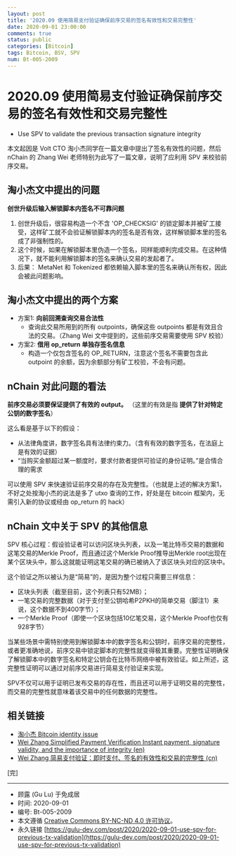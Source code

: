 ```yaml
---
layout: post
title: '2020.09 使用简易支付验证确保前序交易的签名有效性和交易完整性'
date: 2020-09-01 23:00:00
comments: true
status: public
categories: [Bitcoin]
tags: Bitcoin, BSV, SPV
num: Bt-005-2009
---
```


# 2020.09 使用简易支付验证确保前序交易的签名有效性和交易完整性

- Use SPV to validate the previous transaction signature integrity

本文起因是 Volt CTO 淘小杰同学在一篇文章中提出了签名有效性的问题，然后 nChain 的 Zhang Wei 老师特别为此写了一篇文章，说明了应利用 SPV 来校验前序交易。

## 淘小杰文中提出的问题

**创世升级后输入解锁脚本内签名不可靠问题** 

1. 创世升级后，很容易构造一个不含 'OP_CHECKSIG' 的锁定脚本并被矿工接受，这样矿工就不会验证解锁脚本内的签名是否有效，这样解锁脚本里的签名成了非强制性的。
2. 这个时候，如果在解锁脚本里伪造一个签名，同样能顺利完成交易。在这种情况下，就不能利用解锁脚本的签名来确认交易的发起者了。
3. 后果： MetaNet 和 Tokenized 都依赖输入脚本里的签名来确认所有权，因此会被此问题影响。

## 淘小杰文中提出的两个方案

- 方案1:  **向前回溯查询交易合法性**
    + 查询此交易所用到的所有 outpoints，确保这些 outpoints 都是有效且合法的交易。（Zhang Wei 文中提到的，这些前序交易需要使用 SPV 校验）
- 方案2:  **借用 op_return 单独存签名信息**
    + 构造一个仅包含签名的 OP_RETURN，注意这个签名不需要包含此 outpoint 的余额，因为余额部分有矿工校验，不会有问题。

## nChain 对此问题的看法

**前序交易必须要保证提供了有效的 output。** （这里的有效是指 **提供了针对特定公钥的数字签名**）

这么看是基于以下的假设：

- 从法律角度讲，数字签名具有法律约束力。（含有有效的数字签名，在法庭上是有效的证据）
- “当购买金额超过某一额度时，要求付款者提供可验证的身份证明。”是合情合理的需求

可以使用 SPV 来快速验证前序交易的存在及完整性。（也就是上述的解决方案1，不好之处按淘小杰的说法是多了 utxo 查询的工作，好处是在 bitcoin 框架内，无需引入新的协议或经由 op_return 的 hack）

## nChain 文中关于 SPV 的其他信息

SPV 核心过程：假设验证者可以访问区块头列表，以及一笔比特币交易的数据和这笔交易的Merkle Proof，而且通过这个Merkle Proof推导出Merkle root出现在某个区块头中，那么这就能证明这笔交易的确已被纳入了该区块头对应的区块中。

这个验证之所以被认为是“简易”的，是因为整个过程只需要三样信息：

- 区块头列表（截至目前，这个列表只有52MB）；
- 一笔交易的完整数据（对于支付至公钥哈希P2PKH的简单交易（脚注1）来说，这个数据不到400字节）；
- 一个Merkle Proof（即使一个区块包括10亿笔交易，这个Merkle Proof也仅有928字节）

当某些场景中需特别使用到解锁脚本中的数字签名和公钥时，前序交易的完整性，或者更准确地说，前序交易中锁定脚本的完整性就变得极其重要。完整性证明确保了解锁脚本中的数字签名和特定公钥会在比特币网络中被有效验证。如上所述，这完整性证明可以通过对前序交易进行简易支付验证来实现。

SPV不仅可以用于证明已发布交易的存在性，而且还可以用于证明交易的完整性，而交易的完整性就意味着该交易中的任何数据的完整性。

## 相关链接

- [淘小杰 Bitcoin identity issue](https://www.yuque.com/docs/share/0b224413-7987-4ebf-b0e3-6b268ae18f27)
- [Wei Zhang Simplified Payment Verification Instant payment, signature validity, and the importance of integrity (en)](https://medium.com/nchain/simplified-payment-verification-48ac60f1b26c)
- [Wei Zhang 简易支付验证：即时支付、签名的有效性和交易的完整性 (cn)](https://blog.csdn.net/BitcoinSV/article/details/108276783)

[完]  

----------

- 顾露 (Gu Lu) 于免成居
- 时间: 2020-09-01
- 编号: Bt-005-2009
- 本文遵循 [Creative Commons BY-NC-ND 4.0 许可协议](http://creativecommons.org/licenses/by-nc-nd/4.0/)。
- 永久链接 [https://gulu-dev.com/post/2020/2020-09-01-use-spv-for-previous-tx-validation](https://gulu-dev.com/post/2020/2020-09-01-use-spv-for-previous-tx-validation)
